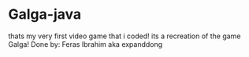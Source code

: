 # Galga-java
thats my very first video game that i coded! its a recreation of the game Galga!
Done by: Feras Ibrahim aka expanddong
